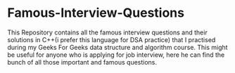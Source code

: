 # Famous-Interview-Questions
This Repository contains all the famous interview questions and their solutions in C++(i prefer this language for DSA practice) that I practised during my Geeks For Geeks data structure and algorithm course. This might be useful for anyone who is applying for job interview, here he can find the bunch of all those important and famous questions.
